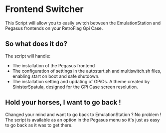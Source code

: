 # Frontend Switcher

This Script will allow you to easily switch between the EmulationStation and Pegasus frontends on your RetroFlag Gpi Case.

## So what does it do?

The script will handle:
- The installation of the Pegasus frontend
- The configuration of settings in the autostart.sh and multiswitch.sh files, enabling start on boot and safe shutdown.
- The installation setting and updating of GPiOs. A theme created by SinisterSpatula, designed for the GPi Case screen resolution.

## Hold your horses, I want to go back !
 
Changed your mind and want to go back to EmulationStation ? No problem !
The script is available as an option in the Pegasus menu so it's just as easy to go back as it was to get there.

